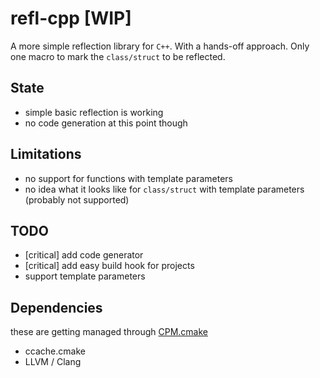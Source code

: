 # refl-cpp [WIP]
A more simple reflection library for `C++`.
With a hands-off approach.
Only one macro to mark the `class/struct` to be reflected.

## State
- simple basic reflection is working
- no code generation at this point though

## Limitations
- no support for functions with template parameters
- no idea what it looks like for `class/struct` with template parameters (probably not supported)

## TODO
- [critical] add code generator
- [critical] add easy build hook for projects
- support template parameters

## Dependencies
these are getting managed through [CPM.cmake](https://github.com/cpm-cmake/CPM.cmake)

- ccache.cmake
- LLVM / Clang
